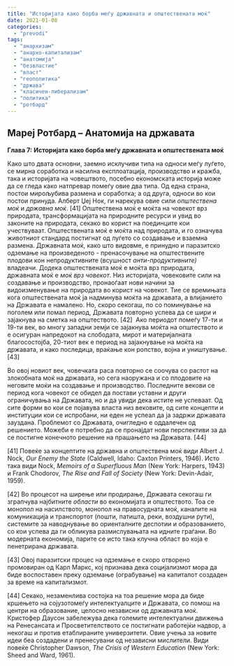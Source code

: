 ```yaml
---
title: "Историјата како борба меѓу државната и општествената моќ"
date: 2021-01-08
categories: 
  - "prevodi"
tags: 
  - "анархизам"
  - "анархо-капитализам"
  - "анатомија"
  - "безвластие"
  - "власт"
  - "геополитика"
  - "држава"
  - "класичен-либерализам"
  - "политика"
  - "ротбард"
---
```


## **Мaреј Ротбард – Анатомија на државата**

**Глава 7:** **Историјата како борба меѓу државната и општествената моќ**

Како што двата основни, заемно исклучиви типа на односи меѓу луѓето, се мирна соработка и насилна експлоатација, производство и кражба, така и историјата на човештвото, посебно економската историја може да се гледа како натпревар помеѓу овие два типа. Од една страна, постои мирољубива размена и соработка; а од друга, односи во кои постои принуда. Алберт Џеј Нок, ги нарекува овие сили _општествена моќ_ и _државна моќ_. \[41\] Општествена моќ е моќта на човекот врз природата, трансформацијата на природните ресурси и увид во законите на природата, секако во корист на поединците кои учествуваат. Општествената моќ е моќта над природата, и го означува животниот стандард постигнат од луѓето со создавање и взаемна размена. Државната моќ, како што видовме, е принудно и паразитско одземање на произведеното - пренасочување на општествените плодови кон непродуктивните (всушност _анти-продуктивните)_ владеачи. Додека општествената моќ е моќта врз природата, државната моќ е _моќ врз човекот_. Низ историјата, човековите сили на создавање и производство, пронаоѓаат нови начини за видоизменување на природата во корист на човекот. Тие се времињата кога општествената моќ ja надминува моќта на државата, а влијанието на Државата е намалено. Но, скоро секогаш, по со поминување на поголем или помал период, Државата повторно успева да се шири и зајакнува на сметка на општеството. \[42\]  Ако периодот помеѓу 17-ти и 19-ти век, во многу западни земји се зајакнува моќта на општеството и е осигуран напредокот на слободата, мирот и материјалната благосостојба, 20-тиот век е период на зајакнување на моќта на државата, и како последица, враќање кон ропство, војна и уништување. \[43\]

Во овој новиот век, човечката раса повторно се соочува со растот на злокобната моќ на државата, но сега наоружана и со плодовите на неговите моќи на создавање и производство. Последните векови се период кога човекот се обидел да постави уставни и други ограничувања на Државата, но и да увиди дека истите не успеваат. Од сите форми во кои се појавува власта низ вековите, од сите концепти и институции кои се испробани, ни еден не успеал да ја задржи државата зауздана. Проблемот со Државата, очигледно е оддалечен од решението. Можеби е потребно да се пронајдат нови перспективи за да се постигне конечното решение на прашањето на Државата. \[44\]

\[41\] Повеќе за концептите на државна и општествена моќ види Albert J. Nock, _Our Enemy the State_ (Caldwell, Idaho: Caxton Printers, 1946). Исто така види Nock, _Memoirs of a Superfluous Man_ (New York: Harpers, 1943) и Frank Chodorov, _The Rise and Fall of Society_ (New York: Devin-Adair, 1959).

\[42\] Во процесот на ширење или продирање, Државата секогаш ги зграпчува најбитните _области_ во економијата и општеството. Тоа се монопол на насилството, монопол на правосудната моќ, каналите на комуникација и транспортот (пошти, патишта, реки, воздушни рути), системите за наводнување во ориенталните деспотии и образованието, со кои успева да ги обликува размислувањата на идните граѓани. Во модерната економија, парите се исто така клучна област во која е пенетрирана државата.

\[43\] Овој паразитски процес на одземање е скоро отворено промовиран од Карл Маркс, кој признава дека социјализмот мора да биде воспоставен преку одземање (ограбување) на капиталот создаден за време на капитализмот.

\[44\] Секако, незаменлива состојка на тоа решение мора да биде кршењето на сојузотомеѓу интелектуалците и Државата, со помош на центри на образование, целосно независни од државната моќ. Кристофер Даусон забележува дека големите интелектуални движења на Ренесансата и Просветителството се постигнати работејќи надвор, а некогаш и против етаблираните универзитети. Овие учења за новите идеи беа создадени и пренесувани од независни мислители. Види повеќе Christopher Dawson, _The Crisis of Western Education_ (New York: Sheed and Ward, 1961).
